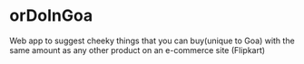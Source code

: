 # orDoInGoa
Web app to suggest cheeky things that you can buy(unique to Goa) with the same amount as any other product on an e-commerce site (Flipkart)
